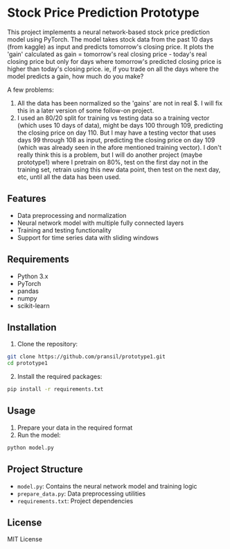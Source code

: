 # Stock Price Prediction Prototype

This project implements a neural network-based stock price prediction model using PyTorch. The model takes stock data from the past 10 days (from kaggle) as input and predicts tomorrow's closing price. It plots the 'gain' calculated as gain = tomorrow's real closing price - today's real closing price but only for days where tomorrow's predicted closing price is higher than today's closing price. ie, if you trade on all the days where the model predicts a gain, how much do you make?

A few problems:
1. All the data has been normalized so the 'gains' are not in real $. I will fix this in a later version of some follow-on project.
2. I used an 80/20 split for training vs testing data so a training vector (which uses 10 days of data), might be days 100 through 109, predicting the closing price on day 110. But I may have a testing vector that uses days 99 through 108 as input, predicting the closing price on day 109 (which was already seen in the afore mentioned training vector). I don't really think this is a problem, but I will do another project (maybe prototype1) where I pretrain on 80%, test on the first day not in the training set, retrain using this new data point, then test on the next day, etc, until all the data has been used.

## Features

- Data preprocessing and normalization
- Neural network model with multiple fully connected layers
- Training and testing functionality
- Support for time series data with sliding windows

## Requirements

- Python 3.x
- PyTorch
- pandas
- numpy
- scikit-learn

## Installation

1. Clone the repository:
```bash
git clone https://github.com/pransil/prototype1.git
cd prototype1
```

2. Install the required packages:
```bash
pip install -r requirements.txt
```

## Usage

1. Prepare your data in the required format
2. Run the model:
```bash
python model.py
```

## Project Structure

- `model.py`: Contains the neural network model and training logic
- `prepare_data.py`: Data preprocessing utilities
- `requirements.txt`: Project dependencies

## License

MIT License 